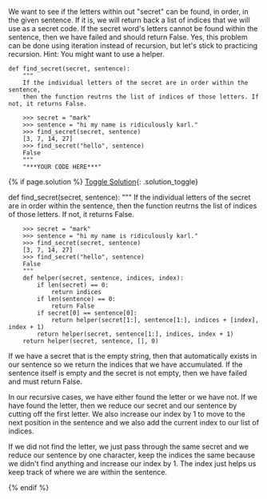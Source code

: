 We want to see if the letters within out "secret" can be found, in order, in the given sentence. If it is, we will return back a list of indices that we will use as a secret code. If the secret word's letters cannot be found within the sentence, then we have failed and should return False. Yes, this problem can be done using iteration instead of recursion, but let's stick to practicing recursion. Hint: You might want to use a helper.

    def find_secret(secret, sentence):
        """
        If the individual letters of the secret are in order within the sentence,
        then the function reutrns the list of indices of those letters. If not, it returns False.

        >>> secret = "mark"
        >>> sentence = "hi my name is ridiculously karl."
        >>> find_secret(secret, sentence)
        [3, 7, 14, 27]
        >>> find_secret("hello", sentence)
        False
        """
        "***YOUR CODE HERE***"

{% if page.solution %}
[Toggle Solution](#solution){: .solution_toggle}

<div class="solution" markdown="1">
    def find_secret(secret, sentence):
        """
        If the individual letters of the secret are in order within the sentence,
        then the function reutrns the list of indices of those letters. If not, it returns False.

        >>> secret = "mark"
        >>> sentence = "hi my name is ridiculously karl."
        >>> find_secret(secret, sentence)
        [3, 7, 14, 27]
        >>> find_secret("hello", sentence)
        False
        """
        def helper(secret, sentence, indices, index):
            if len(secret) == 0:
                return indices
            if len(sentence) == 0:
                return False
            if secret[0] == sentence[0]:
                return helper(secret[1:], sentence[1:], indices + [index], index + 1)
            return helper(secret, sentence[1:], indices, index + 1)
        return helper(secret, sentence, [], 0)

If we have a secret that is the empty string, then that automatically exists in our sentence so we return the indices that we have accumulated. If the sentence itself is empty and the secret is not empty, then we have failed and must return False.

In our recursive cases, we have either found the letter or we have not. If we have found the letter, then we reduce our secret and our sentence by cutting off the first letter. We also increase our index by 1 to move to the next position in the sentence and we also add the current index to our list of indices. 

If we did not find the letter, we just pass through the same secret and we reduce our sentence by one character, keep the indices the same because we didn't find anything and increase our index by 1. The index just helps us keep track of where we are within the sentence. 
</div>
{% endif %}
